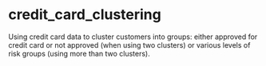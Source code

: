 # credit_card_clustering
Using credit card data to cluster customers into groups: either approved for credit card or not approved (when using two clusters) or various levels of risk groups (using more than two clusters).
